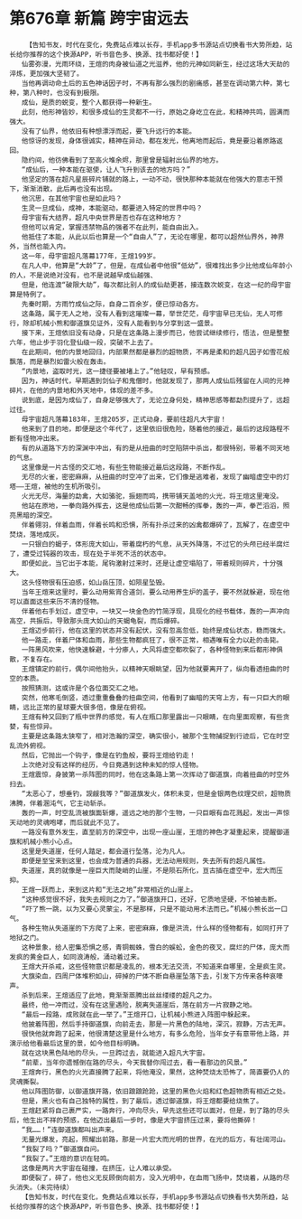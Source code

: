 # 第676章 新篇 跨宇宙远去
        【告知书友，时代在变化，免费站点难以长存，手机app多书源站点切换看书大势所趋，站长给你推荐的这个换源APP，听书音色多、换源、找书都好使！】
       仙雾弥漫，光雨环绕，王煊的肉身被仙道之光滋养，他的元神如同新生，经过这场大天劫的淬炼，更加强大坚韧了。
       当他再调动命土后的五色神话因子时，不再有那么强烈的剧痛感，甚至在调动第六种，第七种，第八种时，也没有到极限。
       成仙，是质的蜕变，整个人都获得一种新生。
       此刻，他形神皆妙，和很多成仙的生灵都不一行，原始之身屹立在此，和精神共鸣，圆满而强大。
       没有了仙界，他依旧有种想漂浮而起，要飞升远行的本能。
       他惊讶的发现，身体很诚实，精神在异动，都在发光，他离地而起后，竟是要沿着原路返回。
       隐约间，他彷佛看到了至高火堆余烬，那里曾是辐射出仙界的地方。
       “成仙后，一种本能在驱使，让人飞升到该去的地方吗？”
       他坚定的落在超凡星辰碎片铺就的路上，一动不动，很快那种本能就在他强大的意志干预下，渐渐消散，此后再也没有出现。
       他沉思，在其他宇宙也是如此吗？
       生灵一旦成仙，成神，本能驱动，都要进入特定的世界中吗？
       母宇宙有大结界，超凡中央世界是否也存在这种地方？
       但他可以肯定，掌握违禁物品的强者不在此列，能自由出入。
       他抵住了本能，从此以后也算是一个“自由人”了，无论在哪里，都可以超然仙界外，神界外，当然也能入内。
       这一年，母宇宙超凡落幕177年，王煊199岁。
       在凡人中，他算是“大龄”了，但是，在成仙者中他很“低幼”，很难找出多少比他成仙年龄小的人，不是说绝对没有，也不是说越早成仙越强、
       但是，他连渡“破限大劫”，每次都比别人的成仙劫更甚，接连数次蜕变，在这一纪的母宇宙算是特例了。
       先秦时期，方雨竹成仙之际，自身二百余岁，便已惊动各方。
       这条路，属于无人之地，没有人看到这璀璨一幕，举世茫茫，母宇宙早已无仙，无人可修行，除却机械小熊和御道旗见证外，没有人能看到与分享到这一盛景。
       接下来，王煊依旧没有动身，只是在这条路上漫步而已，他尝试继续修行，悟法，但是整整六年，他止步于羽化登仙级一段，突破不上去了。
       在此期间，他的内景地回归，内部果然都是暴烈的超物质，不再是柔和的超凡因子如雪花般飘落，而是暴烈如雷火般在轰击。
       “内景地，盗取时光，这一捷径要被堵上了。”他轻叹，早有预感。
       因为，神话时代，早期遇到剑仙子和鬼僧时，他就发现了，那两人成仙后残留在人间的元神碎片，在他的内景地和外天地中，体现的差不多。
       说到底，是因为成仙了，自身足够强大了，无论立身何处，精神思感等都勐烈提升了，远超过往。
       母宇宙超凡落幕183年，王煊205岁，正式动身，要前往超凡大宇宙！
       他来到了目的地，即便是这个年代了，这里依旧很危险，随着他的接近，最后的这段路程不断有怪物冲出来。
       有的从道路下方的深渊中冲出，有的是从扭曲的时空陷阱中杀出，都很特别，带着不同天地的气息。
       这里像是一片古怪的交汇地，有些生物能接近最后这段路，不断作乱。
       无尽的火雀，密密麻麻，从扭曲的时空冲了出来，它们像是逃难者，发现了幽暗虚空中的灯塔——王煊，被他的生机所吸引。
       火光无尽，海量的勐禽，大如骆驼，振翅而鸣，携带铺天盖地的火光，将王煊这里淹没。
       他站在原地，一拳向路外挥去，这是他成仙后第一次酣畅的挥拳，轰的一声，拳芒滔滔，照亮黑暗的深空。
       伴着翎羽，伴着血雨，伴着长鸣和恐惧，所有扑杀过来的凶禽都爆碎了，瓦解了，在虚空中焚烧，落地成灰。
       一只银白的蝎子，体形庞大如山，带着腐朽的气息，从天外降落，不过它的头颅已经半腐烂了，遭受过钝器的攻击，现在处于半死不活的状态中。
       即便如此，当它出于本能，尾钩激射过来时，还是让虚空塌陷了，带着规则碎片，十分强大。
       这头怪物很有压迫感，如山岳压顶，如陨星坠毁。
       当年王煊来这里时，要么动用紫宵合道剑，要么动用养生炉的盖子，要不然就躲避，现在他可以直面这些来历不清的怪物。
       伴着他右手划过，虚空中，一块又一块金色的竹简浮现，具现化的经书载体，轰的一声冲向高空，共振后，导致那头庞大如山的天蝎龟裂，而后爆碎。
       王煊迈步前行，他在这里的状态并没有起伏，没有忽高忽低，始终是成仙状态，稳而强大。
       他一路走，伴着尸体和血雨，那些生物都疯狂了，很不正常，相遇唯有全力以赴的击毙。
       一阵黑风吹来，他快速躲避，十分瘆人，大风将虚空都吹裂了，各种怪物到来后都形神俱散，不复存在。
       王煊镇定的前行，偶尔间他抬头，以精神天眼眺望，因为他就要离开了，纵向看透扭曲的时空的本质。
       按照猜测，这或许是个各位面交汇之地。
       突然，他寒毛倒竖，透过重重叠叠的扭曲空间，他看到了幽暗的天穹上方，有一只巨大的眼睛，远比正常的星球要大很多倍，像是在俯视。
       王煊有种又回到了瓶中世界的感觉，有人在瓶口那里露出一只眼睛，在向里面观察，有些贪婪，有些惊异。
       主要是这条路太狭窄了，相对浩瀚的深空，确实很小，被那个生物捕捉到行迹后，它在时空乱流外俯视。
       然后，它抛出一个钩子，像是在钓鱼般，要将王煊给钓走！
       上次绝对没有这样的经历，今日竟遇到这种未知的惊人怪物。
       王煊震惊，身披第一杀阵图的同时，他在这条路上第一次挥动了御道旗，向着扭曲的时空外扫去。
       “太恶心了，想垂钓，觊觎我等？”御道旗发火，体积未变，但是金银两色纹理交织，超物质沸腾，伴着溷沌气，它主动斩杀。
       轰的一声，时空乱流被旗面斩爆，遥远之地的那个生物，一只巨眼有血花溅起，发出一声惊天动地的灵魂咆哮，而后就此不见了。
       一路没有意外发生，直至前方的深空中，出现一座山崖，王煊的神色才凝重起来，提醒御道旗和机械小熊小心点。
       这里是失道崖，任何人踏足，都会道行坠落，沦为凡人。
       即便是至宝来到这里，也会成为普通的兵器，无法动用规则，失去所有的超凡属性。
       失道崖，真的就像是一座巨大而陡峭的山崖，不是陨石所化，亘古插在虚空中，宏大而压抑。
       王煊一跃而上，来到这片和“无法之地”非常相近的山崖上。
       “这种感觉很不好，我失去规则之力了。”御道旗开口，还好，它质地坚硬，不怕被击断。
       “吓了熊一跳，以为又要心灵蒙尘，不是那样，只是不能动用术法而已。”机械小熊长出一口气。
       各种生物从失道崖的下方爬了上来，密密麻麻，像是洪流，什么样的怪物都有，如同打开了地狱之门。
       这种景象，给人密集恐惧之感，青铜蜘蛛，雪白的蜈蚣，金色的夜叉，腐烂的尸体，庞大而发疯的黄金巨人，如同浪涛般，涌动着过来。
       王煊大开杀戒，这些怪物意识都是凌乱的，根本无法交流，不知道来自哪里，全是疯生灵。
       大旗染血，四周尸体堆积如山，碎掉的尸体不断自悬崖坠落下去，引发下方传来各种哀嚎声。
       杀到后来，王煊适应了此地，竟渐渐蒸腾出丝丝缕缕的超凡之力。
       最终，他一冲而过，没有在这里遇险，脱离失道崖后，落在前方一片寂静之地。
       “最后一段路，成败就在此一举了。”王煊开口，让机械小熊进入阵图中躲起来。
       他披着阵图，然后手持御道旗，向前走去，那是一片黑色的陆地，深沉，寂静，万古无声。
       很快他就奔跑了起来，他很清楚这里是什么地方，有多么危险，当年女子有意带他上路，并演示给他看最后这里的景，如今他目标明确。
       就在这块黑色陆地的尽头，一旦跨过去，就能进入超凡大宇宙。
       “前辈，当年你遗憾倒在路的尽头，今天我替你闯过去，看一看那边的风景。”
       王煊奔行，黑色的火光直接腾了起来，将他淹没，果然，这种焚烧太恐怖了，简直要仍人的灵魂撕裂。
       他以阵图防御，以御道旗开路，依旧踉踉跄跄，这里的黑色火焰和红色超物质有相近之处。
       但是，黑火也有自己独特的属性，到了最后，透过御道旗，将王煊都要给烧焦了。
       王煊赶紧将自己裹严实，一路奔行，冲向尽头，早先这些还可以面对，但是，到了路的尽头后，他生出不祥的预感，在他迈出最后一步时，像是大宇宙挤压过来，要将他撕碎！
       “我……！”连御道旗都叫出声来。
       无量光爆发，亮起，照耀出前路，那是一片宏大而光明的世界，在光的后方，有壮阔河山。
       “我裂了吗？”御道旗自问。
       “我裂了。”王煊的意识在轻鸣。
       这像是两片大宇宙在碰撞，在挤压，让人难以承受。
       即便裂了，碎了，他也义无反顾倒向前方，没入光明中，在血雨飞扬中，焚烧着，从路的尽头消失。（未完待续）
       【告知书友，时代在变化，免费站点难以长存，手机app多书源站点切换看书大势所趋，站长给你推荐的这个换源APP，听书音色多、换源、找书都好使！】